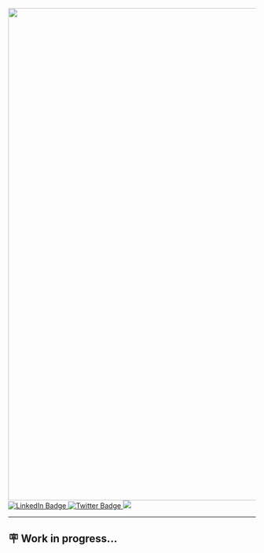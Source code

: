 <div id="header" align="justify">
  <img src="https://raw.githubusercontent.com/alansmathew/alansmathew/master/lang.gif" width="1000" />
</div>

<div id="badges">
  <a href="">
    <img src="https://img.shields.io/badge/LinkedIn-black?style=for-the-badge&logo=linkedin&logoColor=white" alt="LinkedIn Badge"/>
  </a>
  <a href="https://twitter.com/AmodhAnil">
    <img src="https://img.shields.io/badge/Twitter-black?style=for-the-badge&logo=twitter&logoColor=white" alt="Twitter Badge"/>
  </a>
  <a href="https://instagram.com/amodh_anil">
    <img src="https://img.shields.io/badge/Instagram-black?logo=instagram&logoColor=white&style=for-the-badge"/>
  </a>
 <br>
  <img src="https://komarev.com/ghpvc/?username=B4ttleBee&style=flat-square&color=blue" alt=""/>

</div>

---

## :placard:  Work in progress... 

